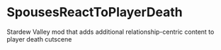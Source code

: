 # SpousesReactToPlayerDeath
Stardew Valley mod that adds additional relationship-centric content to player death cutscene
